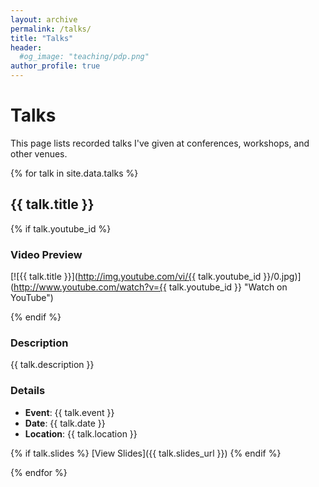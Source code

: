 ```yaml
---
layout: archive
permalink: /talks/
title: "Talks"
header: 
  #og_image: "teaching/pdp.png"
author_profile: true
---
```


# Talks

This page lists recorded talks I've given at conferences, workshops, and other venues.

{% for talk in site.data.talks %}
## {{ talk.title }}

{% if talk.youtube_id %}
### Video Preview
[![{{ talk.title }}](http://img.youtube.com/vi/{{ talk.youtube_id }}/0.jpg)](http://www.youtube.com/watch?v={{ talk.youtube_id }} "Watch on YouTube")

{% endif %}

### Description
{{ talk.description }}

### Details
- **Event**: {{ talk.event }}
- **Date**: {{ talk.date }}
- **Location**: {{ talk.location }}

{% if talk.slides %}
[View Slides]({{ talk.slides_url }})
{% endif %}

{% endfor %}
